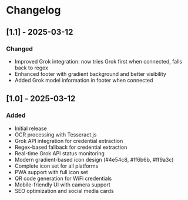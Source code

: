 # Changelog

## [1.1] - 2025-03-12
### Changed
- Improved Grok integration: now tries Grok first when connected, falls back to regex
- Enhanced footer with gradient background and better visibility
- Added Grok model information in footer when connected

## [1.0] - 2025-03-12
### Added
- Initial release
- OCR processing with Tesseract.js
- Grok API integration for credential extraction
- Regex-based fallback for credential extraction
- Real-time Grok API status monitoring
- Modern gradient-based icon design (#4e54c8, #ff6b6b, #ff9a3c)
- Complete icon set for all platforms
- PWA support with full icon set
- QR code generation for WiFi credentials
- Mobile-friendly UI with camera support
- SEO optimization and social media cards
